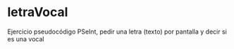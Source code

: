 # letraVocal
Ejercicio pseudocódigo PSeInt, pedir una letra (texto) por pantalla y decir si es una vocal

